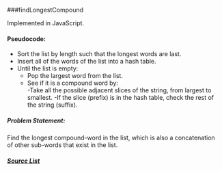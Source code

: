 ###findLongestCompound

Implemented in JavaScript.

#### Pseudocode: 
- Sort the list by length such that the longest words are last.
- Insert all of the words of the list into a hash table.
- Until the list is empty:
  - Pop the largest word from the list.
  - See if it is a compound word by:  
    -Take all the possible adjacent slices of the string, from largest to smallest.
    -If the slice (prefix) is in the hash table, check the rest of the string (suffix).



##### Problem Statement:  
Find the longest compound-word in the list, which is also a concatenation of other sub-words that exist in the list.  

##### [Source List](http://norvig.com/ngrams/word.list)
